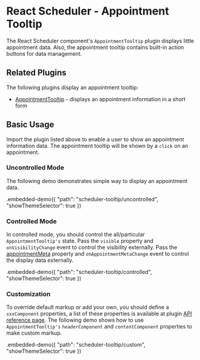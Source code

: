 # React Scheduler - Appointment Tooltip

The React Scheduler component's `AppointmentTooltip` plugin displays little appointment data. Also, the appointment tooltip contains built-in action buttons for data management.

## Related Plugins

The following plugins display an appointment tooltip:

- [AppointmentTooltip](../reference/appointment-tooltip.md) - displays an appointment information in a short form

## Basic Usage

Import the plugin listed above to enable a user to show an appointment information data. The appointment tooltip will be shown by a `click` on an appointment.

### Uncontrolled Mode

The following demo demonstrates simple way to display an appointment data.

.embedded-demo({ "path": "scheduler-tooltip/uncontrolled", "showThemeSelector": true })

### Controlled Mode

In controlled mode, you should control the all/particular `AppointmentTooltip's` state. Pass the `visible` property and `onVisibilityChange`  event to control the visibility externally. Pass the [appointmentMeta](../reference/appointment-tooltip.md#appointmentmeta) property and `onAppointmentMetaChange` event to control the display data externally.

.embedded-demo({ "path": "scheduler-tooltip/controlled", "showThemeSelector": true })

### Customization

To override default markup or add your own, you should define a `xxxComponent` properties, a list of these properties is available at plugin [API reference page](../reference/appointment-tooltip.md). The following demo shows how to use `AppointmentTooltip's` `headerComponent` and `contentComponent` properties to make custom markup.

.embedded-demo({ "path": "scheduler-tooltip/custom", "showThemeSelector": true })
